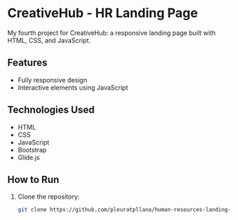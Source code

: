 # CreativeHub - HR Landing Page

My fourth project for CreativeHub: a responsive landing page built with HTML, CSS, and JavaScript.

## Features

- Fully responsive design
- Interactive elements using JavaScript

## Technologies Used

- HTML
- CSS
- JavaScript
- Bootstrap
- Glide.js

## How to Run

1. Clone the repository:
   ```bash
   git clone https://github.com/pleuratpllana/human-resources-landing-page.git
